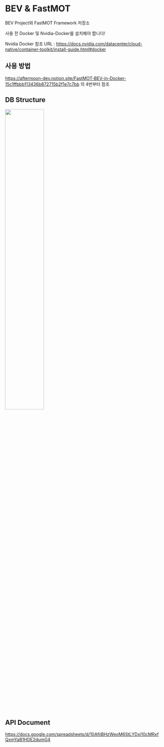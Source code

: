 # BEV & FastMOT 

BEV Project와 FastMOT Framework 저장소

사용 전 Docker 및 Nvidia-Docker를 설치해야 합니다!

Nvidia Docker 참조 URL : https://docs.nvidia.com/datacenter/cloud-native/container-toolkit/install-guide.html#docker

## 사용 방법

https://aftermoon-dev.notion.site/FastMOT-BEV-in-Docker-15c1ffbbb113436b872715b2f1e7c7bb 의 4번부터 참조

## DB Structure

<img src="https://user-images.githubusercontent.com/51084152/147249911-3871de93-d6ef-4102-b229-e36abd763699.png" width="50%" height="50%">

## API Document

https://docs.google.com/spreadsheets/d/10AfiiBHzWeoM6StLYDxi10cMRxfQxmYaB1HDE2dumG4